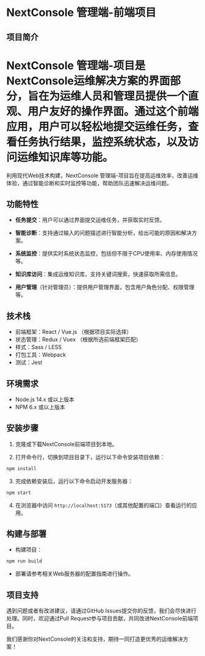 
# NextConsole 管理端-前端项目

## 项目简介

# NextConsole 管理端-项目是NextConsole运维解决方案的界面部分，旨在为运维人员和管理员提供一个直观、用户友好的操作界面。通过这个前端应用，用户可以轻松地提交运维任务，查看任务执行结果，监控系统状态，以及访问运维知识库等功能。

利用现代Web技术构建，NextConsole 管理端-项目旨在提高运维效率，改善运维体验，通过智能诊断和实时监控等功能，帮助团队迅速解决运维问题。

## 功能特性

- **任务提交**：用户可以通过界面提交运维任务，并获取实时反馈。

- **智能诊断**：支持通过输入的问题描述进行智能分析，给出可能的原因和解决方案。

- **系统监控**：提供实时系统状态监控，包括但不限于CPU使用率、内存使用情况等。

- **知识库访问**：集成运维知识库，支持关键词搜索，快速获取所需信息。

- **用户管理**（针对管理员）：提供用户管理界面，包含用户角色分配、权限管理等。

## 技术栈

- 前端框架：React / Vue.js （根据项目实际选择）
- 状态管理：Redux / Vuex （根据所选前端框架匹配）
- 样式：Sass / LESS
- 打包工具：Webpack
- 测试：Jest

## 环境需求

- Node.js 14.x 或以上版本
- NPM 6.x 或以上版本

## 安装步骤

1. 克隆或下载NextConsole前端项目到本地。

2. 打开命令行，切换到项目目录下，运行以下命令安装项目依赖：

```bash
npm install
```

3. 完成依赖安装后，运行以下命令启动开发服务器：

```bash
npm start
```

4. 在浏览器中访问 `http://localhost:5173`（或其他配置的端口）查看运行的应用。

## 构建与部署

- 构建项目：

```bash
npm run build
```

- 部署请参考相关Web服务器的配置指南进行操作。

## 项目支持

遇到问题或者有改进建议，请通过GitHub Issues提交你的反馈，我们会尽快进行处理。同时，欢迎通过Pull Request参与项目贡献，共同改进NextConsole前端项目。

我们感谢你对NextConsole的关注和支持，期待一同打造更优秀的运维解决方案！

